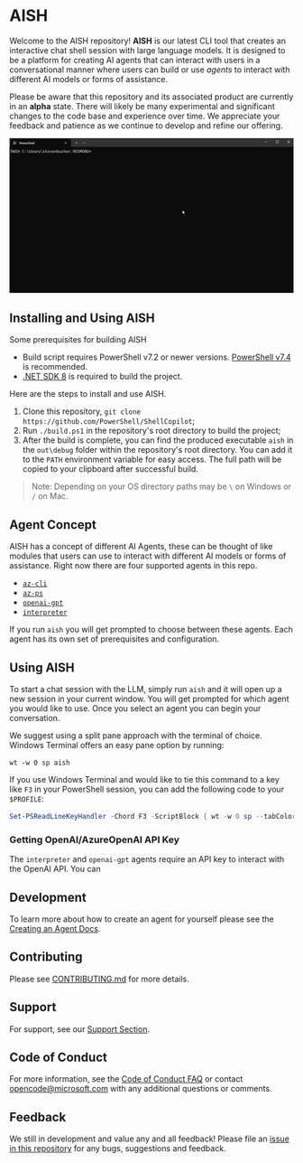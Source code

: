 # AISH

Welcome to the AISH repository! **AISH** is our latest CLI tool that creates an interactive chat
shell session with large language models. It is designed to be a platform for creating AI agents
that can interact with users in a conversational manner where users can build or use *agents* to
interact with different AI models or forms of assistance.

Please be aware that this repository and its associated product are currently in an **alpha** state.
There will likely be many experimental and significant changes to the code base and experience over
time. We appreciate your feedback and patience as we continue to develop and refine our offering.

![GIF showing demo of AISH](./docs/media/ShellCopilotDemo.gif)

## Installing and Using AISH

Some prerequisites for building AISH
- Build script requires PowerShell v7.2 or newer versions. [PowerShell v7.4](https://learn.microsoft.com/powershell/scripting/install/installing-powershell?view=powershell-7.4) is recommended.
- [.NET SDK 8](https://dotnet.microsoft.com/en-us/download) is required to build the project.

Here are the steps to install and use AISH.

1. Clone this repository, `git clone https://github.com/PowerShell/ShellCopilot`;
2. Run `./build.ps1` in the repository's root directory to build the project;
3. After the build is complete, you can find the produced executable `aish` in the `out\debug`
   folder within the repository's root directory. You can add it to the `PATH` environment variable
   for easy access. The full path will be copied to your clipboard after successful build.

> Note: Depending on your OS directory paths may be `\` on Windows or `/` on Mac.

## Agent Concept

AISH has a concept of different AI Agents, these can be thought of like modules that users can use
to interact with different AI models or forms of assistance. Right now there are four supported
agents in this repo.
- [`az-cli`](./shell/ShellCopilot.Azure.Agent/README.md)
- [`az-ps`](./shell/ShellCopilot.Azure.Agent/README.md)
- [`openai-gpt`](./shell/ShellCopilot.OpenAI.Agent/README.md)
- [`interpreter`](./shell/ShellCopilot.Interpreter.Agent/README.md)

If you run `aish` you will get prompted to choose between these agents. Each agent has its own set
of prerequisites and configuration.


## Using AISH

To start a chat session with the LLM, simply run `aish` and it will open up a new session in your
current window. You will get prompted for which agent you would like to use. Once you select an
agent you can begin your conversation.

We suggest using a split pane approach with the terminal of choice. Windows Terminal
offers an easy pane option by running:

```shell
wt -w 0 sp aish
```

If you use Windows Terminal and would like to tie this command to a key like `F3` in your PowerShell
session, you can add the following code to your `$PROFILE`:

```powershell
Set-PSReadLineKeyHandler -Chord F3 -ScriptBlock { wt -w 0 sp --tabColor '#345beb'--size 0.4 -p "<your-default-WT-profile-guid>" --title 'AISH' <full-path-to-aish.exe> }
```

### Getting OpenAI/AzureOpenAI API Key

The `interpreter` and `openai-gpt` agents require an API key to interact with the OpenAI API. You can

## Development

To learn more about how to create an agent for yourself please see the
[Creating an Agent Docs](./docs/development/CreatingAnAgent.md).

## Contributing

Please see [CONTRIBUTING.md](./docs/CONTRIBUTING.md) for more details.

## Support

For support, see our [Support Section](./docs/SUPPORT.md).

## Code of Conduct

For more information, see the [Code of Conduct FAQ](./docs/CODE_OF_CONDUCT.md) or contact
[opencode@microsoft.com](mailto:opencode@microsoft.com) with any additional questions or comments.

## Feedback

We still in development and value any and all feedback! Please file an
[issue in this repository](https://github.com/PowerShell/ShellCopilot/issues) for any bugs,
suggestions and feedback. 
